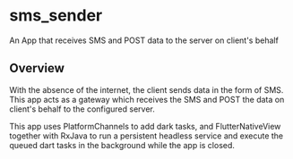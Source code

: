 # sms_sender

An App that receives SMS and POST data to the server on client's behalf

## Overview

With the absence of the internet, the client sends data in the form of SMS. 
This app acts as a gateway which receives the SMS and POST the data on client's behalf
to the configured server.

This app uses PlatformChannels to add dark tasks, and FlutterNativeView together with RxJava 
to run a persistent headless service and execute the queued dart tasks
in the background while the app is closed.





